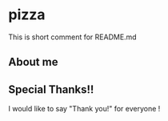 # pizza
This is short comment for README.md

## About me

## Special Thanks!!
I would like to say "Thank you!" for everyone !
